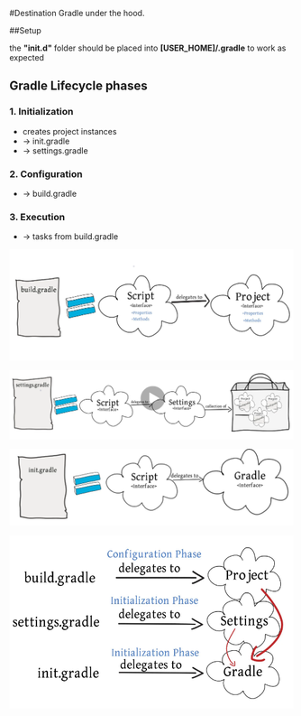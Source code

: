 #Destination
Gradle under the hood.

##Setup

the **"init.d"** folder should be placed into **[USER_HOME]/.gradle** to work as expected

## Gradle Lifecycle phases
###  1. Initialization
- creates project instances
- -> init.gradle
- -> settings.gradle

### 2. Configuration
- -> build.gradle

### 3. Execution
- -> tasks from build.gradle

![build.gradle](build.png)

![settings.gradle](settings.png)

![init.gradle](init.png)

![lifecycle and gradle object model](lifecycle.png)
